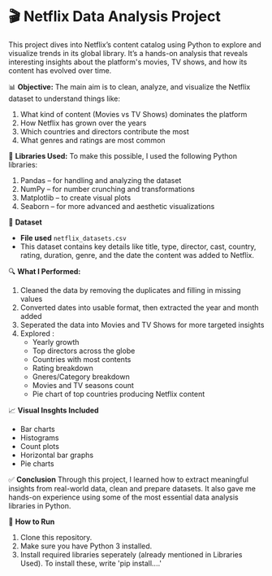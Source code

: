 # 🎬 **Netflix Data Analysis Project**
This project dives into Netflix’s content catalog using Python to explore and visualize trends in its global library. 
It’s a hands-on analysis that reveals interesting insights about the platform's movies, TV shows, and how its content has evolved over time.

📊 **Objective:**
The main aim is to clean, analyze, and visualize the Netflix dataset to understand things like:
1. What kind of content (Movies vs TV Shows) dominates the platform
2. How Netflix has grown over the years
3. Which countries and directors contribute the most
4. What genres and ratings are most common

🧰 **Libraries Used:**
To make this possible, I used the following Python libraries:
1. Pandas – for handling and analyzing the dataset
2. NumPy – for number crunching and transformations
3. Matplotlib – to create visual plots
4. Seaborn – for more advanced and aesthetic visualizations

📂 **Dataset**
- **File used** `netflix_datasets.csv`
- This dataset contains key details like title, type, director, cast, country, rating, duration, genre, and the date the content was added to Netflix.

🔍 **What I Performed:** 
1. Cleaned the data by removing the duplicates and filling in missing values
2. Converted dates into usable format, then extracted the year and month added
3. Seperated the data into Movies and TV Shows for more targeted insights
4. Explored :
   - Yearly growth
   - Top directors across the globe
   - Countries with most contents
   - Rating breakdown
   - Gneres/Category breakdown
   - Movies and TV seasons count
   - Pie chart of top countries producing Netflix content

📈 **Visual Insghts Included**
- Bar charts
- Histograms
- Count plots
- Horizontal bar graphs
- Pie charts

✅ **Conclusion**
Through this project, I learned how to extract meaningful insights from real-world data, clean and prepare datasets. It also gave me hands-on experience using some of the most essential data analysis libraries in Python.

📎 **How to Run**
1. Clone this repository.
2. Make sure you have Python 3 installed.
3. Install required libraries seperately (already mentioned in Libraries Used). To install these, write 'pip install....'
  
